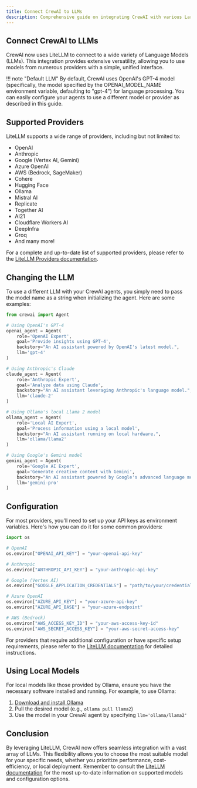 ```yaml
---
title: Connect CrewAI to LLMs
description: Comprehensive guide on integrating CrewAI with various Large Language Models (LLMs) using LiteLLM, including supported providers and configuration options.
---
```


## Connect CrewAI to LLMs

CrewAI now uses LiteLLM to connect to a wide variety of Language Models (LLMs). This integration provides extensive versatility, allowing you to use models from numerous providers with a simple, unified interface.

!!! note "Default LLM"
    By default, CrewAI uses OpenAI's GPT-4 model (specifically, the model specified by the OPENAI_MODEL_NAME environment variable, defaulting to "gpt-4") for language processing. You can easily configure your agents to use a different model or provider as described in this guide.

## Supported Providers

LiteLLM supports a wide range of providers, including but not limited to:

- OpenAI
- Anthropic
- Google (Vertex AI, Gemini)
- Azure OpenAI
- AWS (Bedrock, SageMaker)
- Cohere
- Hugging Face
- Ollama
- Mistral AI
- Replicate
- Together AI
- AI21
- Cloudflare Workers AI
- DeepInfra
- Groq
- And many more!

For a complete and up-to-date list of supported providers, please refer to the [LiteLLM Providers documentation](https://docs.litellm.ai/docs/providers).

## Changing the LLM

To use a different LLM with your CrewAI agents, you simply need to pass the model name as a string when initializing the agent. Here are some examples:

```python
from crewai import Agent

# Using OpenAI's GPT-4
openai_agent = Agent(
    role='OpenAI Expert',
    goal='Provide insights using GPT-4',
    backstory="An AI assistant powered by OpenAI's latest model.",
    llm='gpt-4'
)

# Using Anthropic's Claude
claude_agent = Agent(
    role='Anthropic Expert',
    goal='Analyze data using Claude',
    backstory="An AI assistant leveraging Anthropic's language model.",
    llm='claude-2'
)

# Using Ollama's local Llama 2 model
ollama_agent = Agent(
    role='Local AI Expert',
    goal='Process information using a local model',
    backstory="An AI assistant running on local hardware.",
    llm='ollama/llama2'
)

# Using Google's Gemini model
gemini_agent = Agent(
    role='Google AI Expert',
    goal='Generate creative content with Gemini',
    backstory="An AI assistant powered by Google's advanced language model.",
    llm='gemini-pro'
)
```

## Configuration

For most providers, you'll need to set up your API keys as environment variables. Here's how you can do it for some common providers:

```python
import os

# OpenAI
os.environ["OPENAI_API_KEY"] = "your-openai-api-key"

# Anthropic
os.environ["ANTHROPIC_API_KEY"] = "your-anthropic-api-key"

# Google (Vertex AI)
os.environ["GOOGLE_APPLICATION_CREDENTIALS"] = "path/to/your/credentials.json"

# Azure OpenAI
os.environ["AZURE_API_KEY"] = "your-azure-api-key"
os.environ["AZURE_API_BASE"] = "your-azure-endpoint"

# AWS (Bedrock)
os.environ["AWS_ACCESS_KEY_ID"] = "your-aws-access-key-id"
os.environ["AWS_SECRET_ACCESS_KEY"] = "your-aws-secret-access-key"
```

For providers that require additional configuration or have specific setup requirements, please refer to the [LiteLLM documentation](https://docs.litellm.ai/docs/) for detailed instructions.

## Using Local Models

For local models like those provided by Ollama, ensure you have the necessary software installed and running. For example, to use Ollama:

1. [Download and install Ollama](https://ollama.com/download)
2. Pull the desired model (e.g., `ollama pull llama2`)
3. Use the model in your CrewAI agent by specifying `llm='ollama/llama2'`

## Conclusion

By leveraging LiteLLM, CrewAI now offers seamless integration with a vast array of LLMs. This flexibility allows you to choose the most suitable model for your specific needs, whether you prioritize performance, cost-efficiency, or local deployment. Remember to consult the [LiteLLM documentation](https://docs.litellm.ai/docs/) for the most up-to-date information on supported models and configuration options.